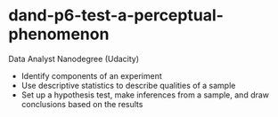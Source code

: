 # dand-p6-test-a-perceptual-phenomenon
Data Analyst Nanodegree (Udacity)
<ul>
<li>Identify components of an experiment</li>
<li>Use descriptive statistics to describe qualities of a sample</li>
<li>Set up a hypothesis test, make inferences from a sample, and draw conclusions based on the results</li>
</ul>
